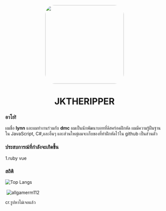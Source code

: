 <p align="center">    
    <img style="border-radius: 30px" width="250" height="250" src="https://cdn.discordapp.com/attachments/879421194145767485/925748855901917214/icon_bot.png">
</p>
<h1 align="center">JKTHERIPPER</h1>

### อาโย่!
ผมชื่อ **lynn** และผมทำงานร่วมกับ **dmc** ผมเป็นนักพัฒนาบอทที่ดิสคร์อดฝึกหัด ผมมีความรู้ฝืนฐานใน JavaScript, C#,และอื่นๆ และส่วนใหญ่ผมจะเก็บของที่ทำฝึกหัดไว้ใน github เป็นส่วนตัว

### ประสบการณ์ที่กำลังจะเกิดขึ้น
1.ruby vue

### สถิติ
![Top Langs](https://github-readme-stats.vercel.app/api/top-langs/?username=JKTheRipperTH&layout=compact&show_icons=true&title_color=fff&icon_color=79ff97&text_color=9f9f9f&bg_color=151515)
<p>&nbsp;<img align="center" src="https://github-readme-stats.vercel.app/api?username=allgamerm112&show_icons=true&theme=dark&locale=en" alt="allgamerm112" /></p>
cr.รูปหาไม่เจอแล้ว
